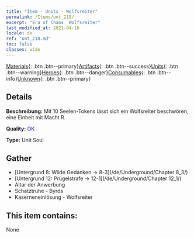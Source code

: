 ```yaml
---
title: "Item - Units - Wolfsreiter"
permalink: /Items/unt_218/
excerpt: "Era of Chaos  Wolfsreiter"
last_modified_at: 2021-04-16
locale: de
ref: "unt_218.md"
toc: false
classes: wide
---
```

 [Materials](/de/Items/){: .btn .btn--primary}[Artifacts](/de/Items/Artifacts/){: .btn .btn--success}[Units](/de/Items/Units/){: .btn .btn--warning}[Heroes](/de/Items/Heroes/){: .btn .btn--danger}[Consumables](/de/Items/Consumables/){: .btn .btn--info}[Unknown](/de/Items/Unknown/){: .btn .btn--primary}

## Details
 **Beschreibung:** Mit 10 Seelen-Tokens lässt sich ein Wolfsreiter beschwören, eine Einheit mit Macht R.

 **Quality:** <span style="color: #0000CD">OK</span>

 **Type:** Unit Soul

## Gather

*    [Untergrund 8: Wilde Gedanken -> 8-3](/de/Underground/Chapter 8_3/) 
*    [Untergrund 12: Prügelstrafe -> 12-1](/de/Underground/Chapter 12_1/) 
*    Altar der Anwerbung 
*    Schatztruhe - Byrds 
*    Kaserneneinlösung - Wolfsreiter 

## This item contains:

  None


